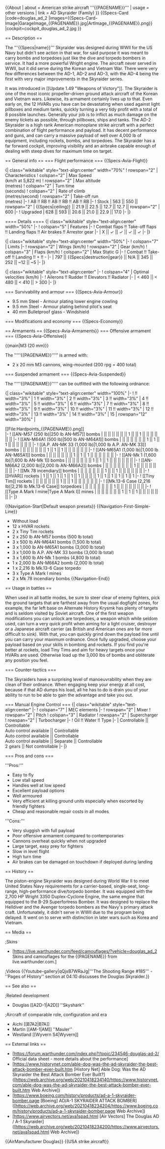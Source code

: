 {{About
| about = American strike aircraft '''{{PAGENAME}}'''
| usage = other versions
| link = AD Skyraider (Family)
}}
{{Specs-Card
|code=douglas_ad_2
|images={{Specs-Card-Image|GarageImage_{{PAGENAME}}.jpg|ArtImage_{{PAGENAME}}.png}}
|cockpit=cockpit_douglas_ad_2.jpg
}}

== Description ==
<!-- ''In the description, the first part should be about the history of and the creation and combat usage of the aircraft, as well as its key features. In the second part, tell the reader about the aircraft in the game. Insert a screenshot of the vehicle, so that if the novice player does not remember the vehicle by name, he will immediately understand what kind of vehicle the article is talking about.'' -->
The '''{{Specs|name}}''' Skyraider was designed during WWII for the US Navy but didn't see action in that war, for said purpose it was meant to carry bombs and torpedoes just like the dive and torpedo bombers in service. It had a more powerful Wright engine. The aircraft never served in WWII, but it did serve during the Korean and Vietnam War. There were very few differences between the AD-1, AD-2 and AD-3, with the AD-4 being the first with very major improvements in the Skyraider series.

It was introduced in [[Update 1.49 "Weapons of Victory"]]. The Skyraider is one of the most iconic propeller-driven ground attack aircraft of the Korean and Vietnam wars. Likewise, its armament certainly lives up to that. Even early on, the 12 HVARs you have can be devastating when used against light pillboxes and medium tanks, quickly turning a very tidy profit with a total of 8 possible launches. Generally your job is to inflict as much damage on the enemy tickets as possible, through pillboxes, ships and tanks. The AD-2 Skyraider is a high rank American monoplane strike aircraft with a perfect combination of flight performance and payload. It has decent performance and guns, and can carry a massive payload of well over 4,000 lb of equipment, including rockets, bombs, and torpedoes. The Skyraider has a far forward cockpit, improving visibility and an airbrake capable enough of dealing with steep dives for maximum time on target.

== General info ==
=== Flight performance ===
{{Specs-Avia-Flight}}
<!-- ''Describe how the aircraft behaves in the air. Speed, manoeuvrability, acceleration and allowable loads - these are the most important characteristics of the vehicle.'' -->

{| class="wikitable" style="text-align:center" width="70%"
! rowspan="2" | Characteristics
! colspan="2" | Max Speed<br>(km/h at 5,822 m)
! rowspan="2" | Max altitude<br>(metres)
! colspan="2" | Turn time<br>(seconds)
! colspan="2" | Rate of climb<br>(metres/second)
! rowspan="2" | Take-off run<br>(metres)
|-
! AB !! RB !! AB !! RB !! AB !! RB
|-
! Stock
| 563 || 550 || rowspan="2" | {{Specs|ceiling}} || 21.9 || 22.5 || 12.7 || 12.7 || rowspan="2" | 600
|-
! Upgraded
| 628 || 593 || 20.6 || 21.0 || 22.9 || 17.0
|-
|}

==== Details ====
{| class="wikitable" style="text-align:center" width="50%"
|-
! colspan="5" | Features
|-
! Combat flaps !! Take-off flaps !! Landing flaps !! Air brakes !! Arrestor gear
|-
| X || ✓ || ✓ || ✓ || ✓     <!-- ✓ -->
|-
|}

{| class="wikitable" style="text-align:center" width="50%"
|-
! colspan="7" | Limits
|-
! rowspan="2" | Wings (km/h)
! rowspan="2" | Gear (km/h)
! colspan="3" | Flaps (km/h)
! colspan="2" | Max Static G
|-
! Combat !! Take-off !! Landing !! + !! -
|-
| 797 <!-- {{Specs|destruction|body}} --> || {{Specs|destruction|gear}} || N/A || 345 || 252 || ~12 || ~5
|-
|}

{| class="wikitable" style="text-align:center"
|-
! colspan="4" | Optimal velocities (km/h)
|-
! Ailerons !! Rudder !! Elevators !! Radiator
|-
| < 460 || < 480 || < 410 || > 300
|-
|}

=== Survivability and armour ===
{{Specs-Avia-Armour}}
<!-- ''Examine the survivability of the aircraft. Note how vulnerable the structure is and how secure the pilot is, whether the fuel tanks are armoured, etc. Describe the armour, if there is any, and also mention the vulnerability of other critical aircraft systems.'' -->

* 9.5 mm Steel - Armour plating lower engine cowling
* 9.5 mm Steel - Armour plating behind pilot's seat
* 40 mm Bulletproof glass - Windshield

=== Modifications and economy ===
{{Specs-Economy}}

== Armaments ==
{{Specs-Avia-Armaments}}
=== Offensive armament ===
{{Specs-Avia-Offensive}}
<!-- ''Describe the offensive armament of the aircraft, if any. Describe how effective the cannons and machine guns are in a battle, and also what belts or drums are better to use. If there is no offensive weaponry, delete this subsection.'' -->
{{main|M3 (20 mm)}}

The '''''{{PAGENAME}}''''' is armed with:

* 2 x 20 mm M3 cannons, wing-mounted (200 rpg = 400 total)

=== Suspended armament ===
{{Specs-Avia-Suspended}}
<!-- ''Describe the aircraft's suspended armament: additional cannons under the wings, bombs, rockets and torpedoes. This section is especially important for bombers and attackers. If there is no suspended weaponry remove this subsection.'' -->

The '''''{{PAGENAME}}''''' can be outfitted with the following ordnance:

{| class="wikitable" style="text-align:center" width="100%"
|-
! !! width="3%" | 1 !! width="3%" | 2 !! width="3%" | 3 !! width="3%" | 4 !! width="3%" | 5 !! width="3%" | 6 !! width="3%" | 7 !! width="3%" | 8 !! width="3%" | 9 !! width="3%" | 10 !! width="3%" | 11 !! width="3%" | 12 !! width="3%" | 13 !! width="3%" | 14 !! width="3%" | 15
| rowspan="12" width="30%" | <div class="ttx-image">[[File:Hardpoints_{{PAGENAME}}.png]]</div>
|-
! [[AN-M57 (250 lb)|250 lb AN-M57]] bombs
| || || || || || || 1 || || 1 || || || || || ||
|-
! [[AN-M64A1 (500 lb)|500 lb AN-M64A1]] bombs
| || || || || || || 1 || 1 || 1 || || || || || ||
|-
! [[A.P. AN-MK 33 (1,000 lb)|1,000 lb A.P. AN-MK 33]] bombs
| || || || || || || 1 || 1 || 1 || || || || || ||
|-
! [[AN-M65A1 (1,000 lb)|1,000 lb AN-M65A1]] bombs
| || || || || || || 1 || 1 || 1 || || || || || ||
|-
! [[AN-Mk 1 (1,600 lb)|1,600 lb AN-Mk 1]] bombs
| || || || || || || 1 || 1 || 1 || || || || || ||
|-
! [[AN-M66A2 (2,000 lb)|2,000 lb AN-M66A2]] bombs
| || || || || || || || 1 || || || || || || ||
|-
! [[Mk 78 incendiary]] bombs
| || || || || || || 1 || || 1 || || || || || ||
|-
! [[HVAR]] rockets
| 1 || 1 || 1 || 1 || 1 || 1 || || || || 1 || 1 || 1 || 1 || 1 || 1
|-
! [[Tiny Tim]] rockets
| || || || || || || 1 || || 1 || || || || || ||
|-
! [[Mk.13-6 Case (2,216 lb)|2,216 lb Mk.13-6 Case]] torpedoes
| || || || || || || || 1 || || || || || || ||
|-
! [[Type A Mark I mine|Type A Mark I]] mines
| || || || || || || 1 || 1 || 1 || || || || || ||
|-
|}

{{Navigation-Start|Default weapon presets}}
{{Navigation-First-Simple-Line}}

* Without load
* 12 x HVAR rockets
* 2 x Tiny Tim rockets
* 2 x 250 lb AN-M57 bombs (500 lb total)
* 3 x 500 lb AN-M64A1 bombs (1,500 lb total)
* 3 x 1,000 lb AN-M65A1 bombs (3,000 lb total)
* 3 x 1,000 lb A.P. AN-MK 33 bombs (3,000 lb total)
* 3 x 1,600 lb AN-Mk 1 bombs (4,800 lb total)
* 1 x 2,000 lb AN-M66A2 bomb (2,000 lb total)
* 1 x 2,216 lb Mk.13-6 Case torpedo
* 3 x Type A Mark I mines
* 2 x Mk 78 incendiary bombs
{{Navigation-End}}

== Usage in battles ==
<!-- ''Describe the tactics of playing in the aircraft, the features of using aircraft in a team and advice on tactics. Refrain from creating a "guide" - do not impose a single point of view, but instead, give the reader food for thought. Examine the most dangerous enemies and give recommendations on fighting them. If necessary, note the specifics of the game in different modes (AB, RB, SB).'' -->
When used in all battle modes, be sure to steer clear of enemy fighters, pick the ground targets that are farthest away from the usual dogfight zones, for example, the far left base on Alternate History Krysmk has plenty of targets and is seldom visited by Soviet aircraft. One of the first weapon modifications you can unlock are torpedoes, a weapon which while seldom used, can turn a very quick profit when aiming for a light cruiser, destroyer or a Japanese aircraft carrier (as British and American ones are far more difficult to sink). With that, you can quickly grind down the payload line until you can carry your maximum ordnance. Once fully upgraded, choose your payload based on your skills in bombing and rockets. If you find you're better at rockets, load Tiny Tims and aim for heavy targets once your HVARs are used. Otherwise load up the 3,000 lbs of bombs and obliterate any position you feel.

=== Counter-tactics ===
<!--What to expect, if it would be in command of the enemy and how to counter it. (i.e. They will most likely BnZ, etc.)-->
The Skyraiders have a surprising level of manoeuvrability when they are clean of their ordnance. When engaging keep your energy at all cost, because if that AD dumps his load, all he has to do is drain you of your ability to run to be able to gain the advantage and take you out.

=== Manual Engine Control ===
{| class="wikitable" style="text-align:center"
|-
! colspan="7" | MEC elements
|-
! rowspan="2" | Mixer
! rowspan="2" | Pitch
! colspan="3" | Radiator
! rowspan="2" | Supercharger
! rowspan="2" | Turbocharger
|-
! Oil !! Water !! Type
|-
| Controllable || Controllable<br>Auto control available || Controllable<br>Auto control available || Controllable<br>Auto control available || Separate || Controllable<br>2 gears || Not controllable
|-
|}

=== Pros and cons ===
<!-- ''Summarise and briefly evaluate the vehicle in terms of its characteristics and combat effectiveness. Mark its pros and cons in the bulleted list. Try not to use more than 6 points for each of the characteristics. Avoid using categorical definitions such as "bad", "good" and the like - use substitutions with softer forms such as "inadequate" and "effective".'' -->

'''Pros:'''

* Easy to fly
* Low stall speed
* Handles well at low speed
* Excellent payload options
* Well armoured
* Very efficient at killing ground units especially when escorted by friendly fighters
* Cheap and reasonable repair costs in all modes

'''Cons:'''

* Very sluggish with full payload
* Poor offensive armament compared to contemporaries
* Cannons overheat quickly when not upgraded
* Large target, easy prey for fighters
* Slow in level flight
* High turn time
* Air brakes can be damaged on touchdown if deployed during landing

== History ==
<!-- ''Describe the history of the creation and combat usage of the aircraft in more detail than in the introduction. If the historical reference turns out to be too long, take it to a separate article, taking a link to the article about the vehicle and adding a block "/History" (example: <nowiki>https://wiki.warthunder.com/(Vehicle-name)/History</nowiki>) and add a link to it here using the <code>main</code> template. Be sure to reference text and sources by using <code><nowiki><ref></ref></nowiki></code>, as well as adding them at the end of the article with <code><nowiki><references /></nowiki></code>. This section may also include the vehicle's dev blog entry (if applicable) and the in-game encyclopedia description (under <code><nowiki>=== In-game description ===</nowiki></code>, also if applicable).'' -->
The piston-engine Skyraider was designed during World War II to meet United States Navy requirements for a carrier-based, single-seat, long-range, high-performance dive/torpedo bomber. It was equipped with the 2,700 HP Wright 3350 Duplex-Cyclone Engine, the same engine that equipped to the B-29 Superfortress Bomber. It was designed to replace the Helldiver and the Avenger torpedo bombers as the Navy's primary attack craft. Unfortunately, it didn't serve in WWII due to the program being delayed. It went on to serve with distinction in later wars such as Korea and Vietnam.

== Media ==
<!-- ''Excellent additions to the article would be video guides, screenshots from the game, and photos.'' -->

;Skins

* [https://live.warthunder.com/feed/camouflages/?vehicle=douglas_ad_2 Skins and camouflages for the {{PAGENAME}} from live.warthunder.com.]

;Videos
{{Youtube-gallery|qQjxB7WRaJg|'''The Shooting Range #185''' - ''Pages of History'' section at 04:10 discusses the Douglas Skyraider.}}

== See also ==
<!-- ''Links to the articles on the War Thunder Wiki that you think will be useful for the reader, for example:''
* ''reference to the series of the aircraft;''
* ''links to approximate analogues of other nations and research trees.'' -->

;Related development

* Douglas [[A2D-1|A2D]] ''Skyshark''

;Aircraft of comparable role, configuration and era

* Aichi [[B7A2|B7A]]
* Martin [[AM-1|AM]] ''Mauler''
* Westland [[Wyvern S4|Wyvern]]

== External links ==
<!-- ''Paste links to sources and external resources, such as:''
* ''topic on the official game forum;''
* ''other literature.'' -->

* [https://forum.warthunder.com/index.php?/topic/234546-douglas-ad-2/ Official data sheet - more details about the performance]
* [https://www.historynet.com/able-dog-was-the-ad-skyraider-the-best-attack-bomber-ever-built.htm [History Net<nowiki>]</nowiki> Able Dog: Was the AD Skyraider the Best Attack Bomber Ever Built?] ([https://web.archive.org/web/20210418234140/https://www.historynet.com/able-dog-was-the-ad-skyraider-the-best-attack-bomber-ever-built.htm Web Archive])
* [https://www.boeing.com/history/products/ad-a-1-skyraider-bomber.page [Boeing<nowiki>]</nowiki> AD/A-1 SKYRAIDER ATTACK BOMBER] ([https://web.archive.org/web/20210418234204/https://www.boeing.com/history/products/ad-a-1-skyraider-bomber.page Web Archive])
* [https://www.airvectors.net/ava1spad.html [Air Vectors<nowiki>]</nowiki> The Douglas AD / A-1 Skyraider] ([https://web.archive.org/web/20210418234200/https://www.airvectors.net/ava1spad.html Web Archive])

{{AirManufacturer Douglas}}
{{USA strike aircraft}}